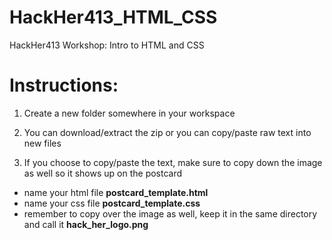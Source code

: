 # HackHer413_HTML_CSS
HackHer413 Workshop: Intro to HTML and CSS


# Instructions:

1. Create a new folder somewhere in your workspace

1. You can download/extract the zip or you can copy/paste raw text into new files

1. If you choose to copy/paste the text, make sure to copy down the image as well so it shows up on the postcard
  * name your html file **postcard_template.html**
  * name your css file **postcard_template.css**
  * remember to copy over the image as well, keep it in the same directory and call it **hack_her_logo.png**


